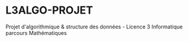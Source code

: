 # L3ALGO-PROJET
Projet d'algorithmique &amp; structure des données - Licence 3 Informatique parcours Mathématiques 
